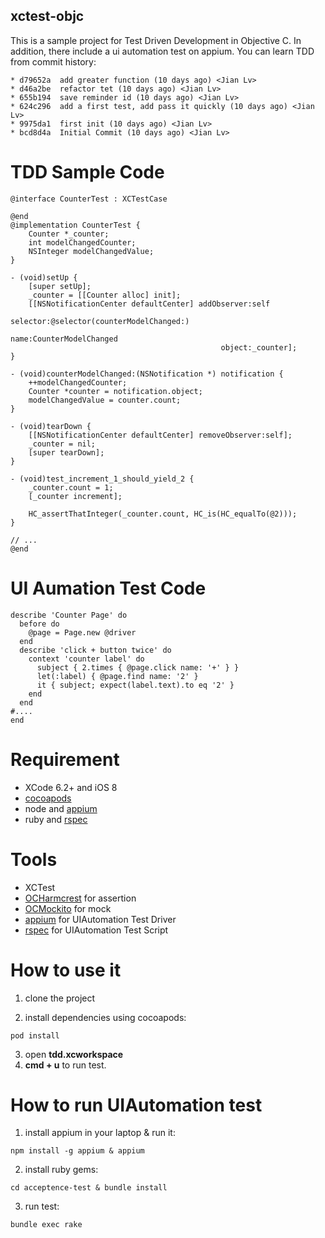xctest-objc
---

This is a sample project for Test Driven Development in Objective C. In addition, there include a ui automation test on appium. You can learn TDD from commit history:

```
* d79652a  add greater function (10 days ago) <Jian Lv>
* d46a2be  refactor tet (10 days ago) <Jian Lv>
* 655b194  save reminder id (10 days ago) <Jian Lv>
* 624c296  add a first test, add pass it quickly (10 days ago) <Jian Lv>
* 9975da1  first init (10 days ago) <Jian Lv>
* bcd8d4a  Initial Commit (10 days ago) <Jian Lv>
```

TDD Sample Code
===
```
@interface CounterTest : XCTestCase

@end
@implementation CounterTest {
    Counter *_counter;
    int modelChangedCounter;
    NSInteger modelChangedValue;
}

- (void)setUp {
    [super setUp];
    _counter = [[Counter alloc] init];
    [[NSNotificationCenter defaultCenter] addObserver:self
                                             selector:@selector(counterModelChanged:)
                                                 name:CounterModelChanged
                                               object:_counter];
}

- (void)counterModelChanged:(NSNotification *) notification {
    ++modelChangedCounter;
    Counter *counter = notification.object;
    modelChangedValue = counter.count;
}

- (void)tearDown {
    [[NSNotificationCenter defaultCenter] removeObserver:self];
    _counter = nil;
    [super tearDown];
}

- (void)test_increment_1_should_yield_2 {
    _counter.count = 1;
    [_counter increment];

    HC_assertThatInteger(_counter.count, HC_is(HC_equalTo(@2)));
}

// ...
@end
```

UI Aumation Test Code
===

```
describe 'Counter Page' do
  before do
    @page = Page.new @driver
  end
  describe 'click + button twice' do
    context 'counter label' do
      subject { 2.times { @page.click name: '+' } }
      let(:label) { @page.find name: '2' }
      it { subject; expect(label.text).to eq '2' }
    end
  end
#....
end
```

Requirement
===

* XCode 6.2+ and iOS 8
* [cocoapods](http://cocoapods.org/)
* node and [appium](http://appium.io/)
* ruby and [rspec](http://rspec.info/)

Tools
===

* XCTest
* [OCHarmcrest](https://github.com/hamcrest/OCHamcrest) for assertion
* [OCMockito](https://github.com/jonreid/OCMockito) for mock
* [appium](http://appium.io/) for UIAutomation Test Driver
* [rspec](http://rspec.info/) for UIAutomation Test Script

How to use it
===

1. clone the project		

2. install dependencies using cocoapods: 
```
pod install
```
3. open __tdd.xcworkspace__	
4. __cmd + u__ to run test.


How to run UIAutomation test
===

1. install appium in your laptop & run it: 
```
npm install -g appium & appium
```

2. install ruby gems: 
```
cd acceptence-test & bundle install
```

3. run test: 
```
bundle exec rake
```
